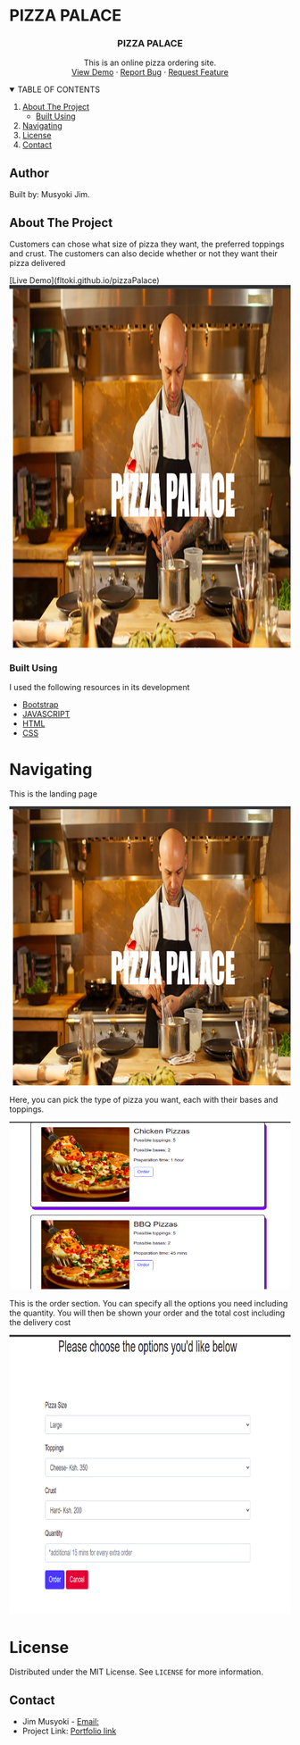 # PIZZA PALACE

<p align="center">

  <h3 align="center">PIZZA PALACE</h3>
  <p align="center">
    This is an online pizza ordering site. 
    <br />
    <a href="https://fltoki.github.io/pizzaPalace">View Demo</a>
    ·
    <a href="#">Report Bug</a>
    ·
    <a href="#">Request Feature</a>
  </p>

   <details open="open">
      <summary>TABLE OF CONTENTS</summary>
      <ol>
        <li>
          <a href="#about-the-project">About The Project</a>
          <ul>
            <li><a href="#built-using">Built Using</a></li>
          </ul>
        </li>
        <li><a href="#Navigating">Navigating</a></li>
        <li><a href="#license">License</a></li>
        <li><a href="#contact">Contact</a></li>
      </ol>
    </details>
</p>

## Author
Built by: Musyoki Jim.
## About The Project

<p>Customers can chose what size of pizza they want, the preferred toppings and crust. The customers can also decide whether or not they want their pizza delivered</p>
[Live Demo](fltoki.github.io/pizzaPalace)
<a href="https://github.com/othneildrew/Best-README-Template">
  <img src="assets/images/landing_page.png" alt="Logo" width="850" height="650">
</a>

### Built Using
I used the following resources in its development
* [Bootstrap](https://getbootstrap.com)
* [JAVASCRIPT](https://javascript.com)
* [HTML](https://html.com)
* [CSS](https://css.com)

# Navigating
<p>
This is the landing page
</p>
  <img src="assets/images/landing_page.png" width="800" height="500">
<p>
Here, you can pick the type of pizza you want, each with their bases and toppings.
</p>
  <img src="assets/images/choices.png" width="800" height="300">

<p>
This is the order section. You can specify all the options you need including the quantity. You will then be shown your order and the total cost including the delivery cost
</p>
  <img src="assets/images/orders.png" width="800" height="500">

# License
Distributed under the MIT License. See `LICENSE` for more information.

## Contact
* Jim Musyoki - [Email:](https://musyokijim@gmail.com)
* Project Link: [Portfolio link](https://fltoki.github.io/ageProject)
